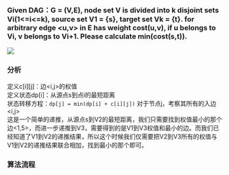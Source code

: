 ### Given DAG：G = (V,E), node set V is divided into k disjoint sets Vi(1<=i<=k), source set V1 = {s}, target set Vk = {t}. for arbitrary edge <u,v> in E has weight cost(u,v), if u belongs to Vi, v belongs to Vi+1. Please calculate min(cost(s,t)).
![](https://img-blog.csdn.net/20141130170458997?watermark/2/text/aHR0cDovL2Jsb2cuY3Nkbi5uZXQvdTAxMjQzMjc3OA==/font/5a6L5L2T/fontsize/400/fill/I0JBQkFCMA==/dissolve/70/gravity/Center)
### 分析
定义c[i][j]：边<i,j>的权值<br>
定义状态dp[i]：从源点s到点i的最短距离<br>
状态转移方程：`dp[j] = min(dp[i] + c[i][j])`  对于节点j，考察其所有的入边<i,j> <br>
这是一个简单的递推，从源点s到V2的最短距离，我们只需要找到权值最小的那个边<1,5>，而进一步递推到V3，需要得到的是V1到V3权值和最小的边。而我们已经知道了V1到V2的递推结果，所以这个时候我们仅需要把V2到V3所有的权值与V1到V2的递推结果联合相加，找到最小的那个即可。<br>
### 算法流程
